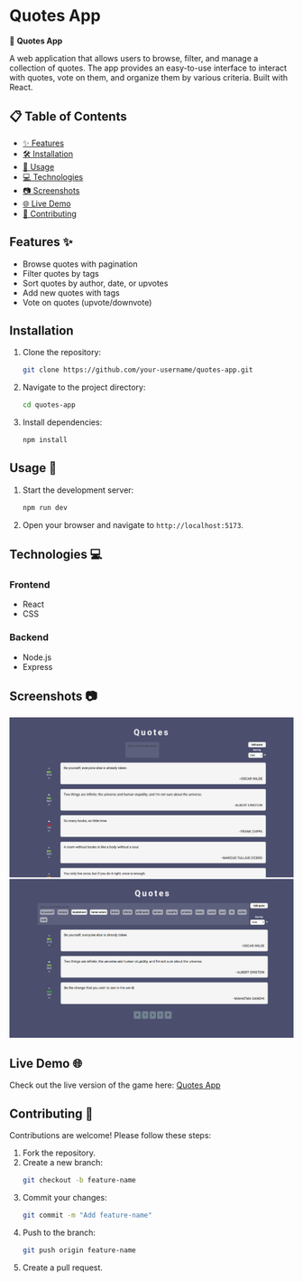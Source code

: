 # Quotes App

📜 **Quotes App**

A web application that allows users to browse, filter, and manage a collection of quotes. The app provides an easy-to-use interface to interact with quotes, vote on them, and organize them by various criteria. Built with React.

## 📋 Table of Contents

- [✨ Features](#features-)
- [🛠️ Installation](#installation-)
- [🚀 Usage](#usage-)
- [💻 Technologies](#technologies-)
- [📷 Screenshots](#screenshots-)
- [🌐 Live Demo](#live-demo-)
- [🤝 Contributing](#contributing-)

## Features ✨

- Browse quotes with pagination
- Filter quotes by tags
- Sort quotes by author, date, or upvotes
- Add new quotes with tags
- Vote on quotes (upvote/downvote)

## Installation

1. Clone the repository:
   ```bash
   git clone https://github.com/your-username/quotes-app.git
   ```
2. Navigate to the project directory:
   ```bash
   cd quotes-app
   ```
3. Install dependencies:
   ```bash
   npm install
   ```

## Usage 🚀

1. Start the development server:
   ```bash
   npm run dev
   ```
2. Open your browser and navigate to `http://localhost:5173`.

## Technologies 💻

### Frontend

- React
- CSS

### Backend

- Node.js
- Express

## Screenshots 📷

![Main page](public/screenshots/screenshot1.png)
![Filtered by tags](public/screenshots/screenshot2.png)

## Live Demo 🌐

Check out the live version of the game here: [Quotes App](https://quotes-vukasin.netlify.app/)

## Contributing 🤝

Contributions are welcome! Please follow these steps:

1. Fork the repository.
2. Create a new branch:
   ```bash
   git checkout -b feature-name
   ```
3. Commit your changes:
   ```bash
   git commit -m "Add feature-name"
   ```
4. Push to the branch:
   ```bash
   git push origin feature-name
   ```
5. Create a pull request.
